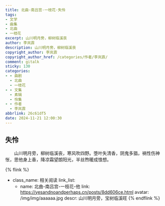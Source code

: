 ```yaml
---
title: 北曲·南吕宫·一枝花·失怜
tags:
- 文学
- 曲集
- 北曲
- 一枝花
excerpt: 山川明月旁，柳树临溪丧
author: 李岚霏
description: 山川明月旁，柳树临溪丧
copyright_author: 李岚霏
copyright_author_href: /categories/作者/李岚霏/
comment: gitalk
sticky: 130
categories:
- - 曲剧
  - 北曲
  - 一枝花
- - 文集
  - 素辑
  - 怜集
- - 作者
  - 李岚霏
abbrlink: 26c61df5
date: 2024-11-21 12:00:30
---
```


## 失怜

&emsp;&emsp;山川明月旁，柳树临溪丧，寒风吹四野。堕叶失清香，阴鬼多猖，祸性伤神怅，思他身上香，降凉霜望朗阳光，半丝煦暖成悢想。

{% flink %}
- class_name: 相关阅读
  link_list: 
    - name: 北曲-南吕宫-一枝花-他
      link: https://yesandnoandperhaps.cn/posts/8dd606ce.html
      avatar: /img/img/aaaaaa.jpg
      descr: 山川明月旁，宝树临溪旺
{% endflink %}
